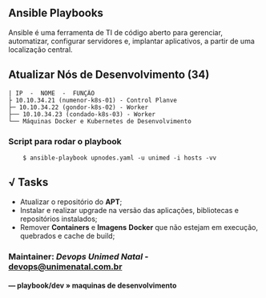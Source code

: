 ## Ansible Playbooks

Ansible é uma ferramenta de TI de código aberto para gerenciar, automatizar, configurar servidores e, implantar aplicativos, a partir de uma localização central.


## Atualizar Nós de Desenvolvimento (34)
```
| IP  -  NOME  -  FUNÇÃO
├ 10.10.34.21 (numenor-k8s-01) - Control Planve
├─ 10.10.34.22 (gondor-k8s-02) - Worker
├── 10.10.34.23 (condado-k8s-03) - Worker
└── Máquinas Docker e Kubernetes de Desenvolvimento
```
### Script para rodar o playbook
```
    $ ansible-playbook upnodes.yaml -u unimed -i hosts -vv
```

## √ Tasks

* Atualizar o repositório do **APT**;
* Instalar e realizar upgrade na versão das aplicações, bibliotecas e repositórios instalados;
* Remover **Containers** e **Imagens** **Docker** que não estejam em execução, quebrados e cache de build;

### Maintainer: *Devops Unimed Natal* - devops@unimenatal.com.br
#### ― playbook/dev » maquinas de desenvolvimento
